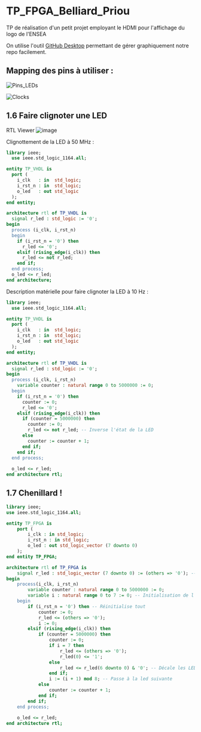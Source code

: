 # TP_FPGA_Belliard_Priou
TP de réalisation d'un petit projet employant le HDMI pour l'affichage du logo de l'ENSEA

On utilise l'outil [GitHub Desktop](https://github.com/shiftkey/desktop?tab=readme-ov-file#installation-via-package-manager) permettant de gérer graphiquement notre repo facilement.

## Mapping des pins à utiliser : 

![Pins_LEDs](https://github.com/user-attachments/assets/2a620267-1293-4109-8eb4-644c1c29cd8f)

![Clocks](https://github.com/user-attachments/assets/47d07cc7-b699-41c0-b6c7-50c553ca662e)

## 1.6 Faire clignoter une LED
RTL Viewer
![image](https://github.com/user-attachments/assets/f5b64e9c-50aa-4916-832e-c871bfd2ff7c)

Clignottement de la LED à 50 MHz :
```vhdl
library ieee;
  use ieee.std_logic_1164.all;

entity TP_VHDL is
  port (
    i_clk   : in  std_logic;
    i_rst_n : in  std_logic;
    o_led   : out std_logic
  );
end entity;

architecture rtl of TP_VHDL is
  signal r_led : std_logic := '0';
begin
  process (i_clk, i_rst_n)
  begin
    if (i_rst_n = '0') then
      r_led <= '0';
    elsif (rising_edge(i_clk)) then
      r_led <= not r_led;
    end if;
  end process;
  o_led <= r_led;
end architecture;
```
Description matérielle pour faire clignoter la LED à 10 Hz :
```vhdl
library ieee;
  use ieee.std_logic_1164.all;

entity TP_VHDL is
  port (
    i_clk   : in  std_logic;
    i_rst_n : in  std_logic;
    o_led   : out std_logic
  );
end entity;

architecture rtl of TP_VHDL is
  signal r_led : std_logic := '0';
begin
  process (i_clk, i_rst_n)
    variable counter : natural range 0 to 5000000 := 0;
  begin
    if (i_rst_n = '0') then
      counter := 0;
      r_led <= '0';
    elsif (rising_edge(i_clk)) then
      if (counter = 5000000) then
        counter := 0;
        r_led <= not r_led; -- Inverse l'état de la LED
      else
        counter := counter + 1;
      end if;
    end if;
  end process;
  
  o_led <= r_led;
end architecture rtl;
```

## 1.7 Chenillard !
```vhdl
library ieee;
use ieee.std_logic_1164.all;

entity TP_FPGA is
	port (
		i_clk : in std_logic;
		i_rst_n : in std_logic;
		o_led : out std_logic_vector (7 downto 0)
	);
end entity TP_FPGA;

architecture rtl of TP_FPGA is
	signal r_led : std_logic_vector (7 downto 0) := (others => '0'); -- Initialise tout notre vecteur à 0
begin
	process(i_clk, i_rst_n)
		variable counter : natural range 0 to 5000000 := 0;
		variable i : natural range 0 to 7 := 0; -- Initialisation de l'index
	begin	
		if (i_rst_n = '0') then -- Réinitialise tout
			counter := 0;
			r_led <= (others => '0');
			i := 0;
		elsif (rising_edge(i_clk)) then
			if (counter = 5000000) then
				counter := 0;
				if i = 7 then
					r_led <= (others => '0');
					r_led(0) <= '1';
				else
					r_led <= r_led(6 downto 0) & '0'; -- Décale les LEDs vers la gauche
				end if;
				i := (i + 1) mod 8; -- Passe à la led suivante
			else
				counter := counter + 1;
			end if;
		end if;
	end process;
	
	o_led <= r_led;
end architecture rtl;
```
